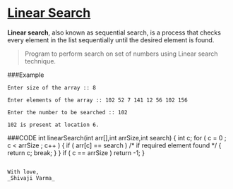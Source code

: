 [Linear Search](http://shivajivarma.com/code-base/c-camp/2015/01/05/searching-algorithms-linear-search/)
=============

__Linear search__, also known as sequential search, is a process that checks every element in the list sequentially until the desired element is found.  

> Program to perform search on set of numbers using Linear search technique.

###Example
```
Enter size of the array :: 8
    
Enter elements of the array :: 102 52 7 141 12 56 102 156
    
Enter the number to be searched :: 102

102 is present at location 6.
```

###CODE
int linearSearch(int arr[],int arrSize,int search) {
    int c;
    for ( c = 0 ; c < arrSize ; c++ )
    {
        if ( arr[c] == search )     /* if required element found */
        {
            return c;
            break;
        }
    }
    if ( c == arrSize )
        return -1;
}
```

With love,  
_Shivaji Varma_
